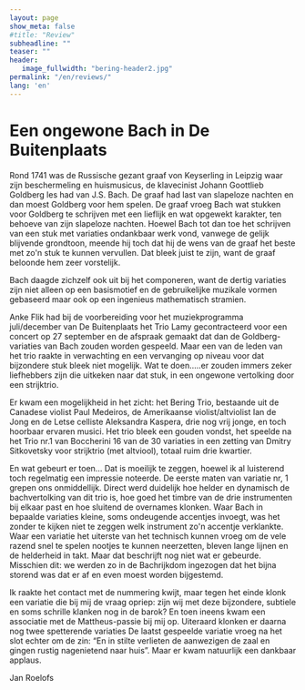 ```yaml
---
layout: page
show_meta: false
#title: "Review"
subheadline: ""
teaser: ""
header:
   image_fullwidth: "bering-header2.jpg"
permalink: "/en/reviews/"
lang: 'en'
---
```


# Een ongewone Bach in De Buitenplaats

Rond 1741 was de Russische gezant graaf von Keyserling  in Leipzig waar zijn beschermeling en huismusicus, de klavecinist Johann Goottlieb Goldberg les had van J.S. Bach. De graaf had last van slapeloze nachten en dan moest Goldberg voor hem spelen. De graaf vroeg Bach wat stukken voor Goldberg te schrijven met een lieflijk en wat opgewekt karakter, ten behoeve van zijn slapeloze nachten. Hoewel Bach tot dan toe het schrijven van een stuk met variaties ondankbaar werk vond, vanwege de gelijk blijvende grondtoon, meende hij toch dat hij de wens van de graaf het beste met zo'n stuk te kunnen vervullen. Dat bleek juist te zijn, want de graaf beloonde hem zeer vorstelijk.

Bach daagde zichzelf ook uit bij het componeren, want de dertig variaties zijn niet alleen op een basismotief en de gebruikelijke muzikale vormen gebaseerd maar ook op een ingenieus mathematisch stramien.

Anke Flik had bij de voorbereiding voor het muziekprogramma juli/december van De Buitenplaats het Trio Lamy gecontracteerd voor een concert op 27 september en de afspraak gemaakt dat dan de Goldberg-variaties van Bach zouden worden gespeeld. Maar een van de leden van het trio raakte in verwachting en een vervanging op niveau voor dat bijzondere stuk bleek niet mogelijk. Wat te doen.....er zouden immers zeker liefhebbers zijn die uitkeken naar dat stuk, in een ongewone vertolking door een strijktrio.

Er kwam een mogelijkheid in het zicht: het Bering Trio, bestaande uit de Canadese violist Paul Medeiros, de Amerikaanse violist/altviolist Ian de Jong en de Letse celliste Aleksandra Kaspera,  drie nog vrij jonge, en toch hoorbaar ervaren musici. Het trio bleek een gouden vondst, het speelde na het Trio nr.1 van Boccherini 16 van de 30 variaties in een zetting van Dmitry Sitkovetsky voor strijktrio (met altviool), totaal ruim drie kwartier.

En wat gebeurt er toen... Dat is moeilijk te zeggen, hoewel ik al luisterend toch regelmatig een impressie noteerde. De eerste maten van variatie nr, 1 grepen ons onmiddellijk. Direct werd duidelijk  hoe helder en dynamisch de bachvertolking van dit trio is, hoe goed het timbre van de drie instrumenten bij elkaar past en hoe sluitend de overnames klonken. Waar Bach in bepaalde variaties kleine, soms ondeugende accentjes invoegt, was het zonder te kijken niet te zeggen welk instrument zo'n accentje verklankte. Waar een variatie het uiterste van het technisch kunnen vroeg om de vele razend  snel te spelen nootjes te kunnen neerzetten, bleven lange lijnen en de helderheid in takt. Maar dat beschrijft nog niet wat er gebeurde.
Misschien dit: we werden zo in de  Bachrijkdom ingezogen dat het bijna storend was dat er af en even moest worden bijgestemd.

Ik raakte het contact met de nummering kwijt, maar tegen het einde klonk een variatie die bij mij de vraag opriep: zijn wij met deze bijzondere, subtiele en soms schrille klanken  nog in de barok?  En toen ineens kwam een associatie met de Mattheus-passie bij mij op.
Uiteraard klonken er daarna nog twee spetterende variaties
De laatst gespeelde variatie vroeg na het slot echter om de zin: “En in stilte verlieten de aanwezigen de zaal en gingen rustig nagenietend naar huis”. Maar er kwam natuurlijk een dankbaar applaus.

Jan Roelofs 
